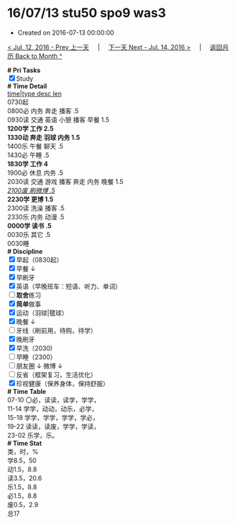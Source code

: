 # 16/07/13 stu50 spo9 was3

- Created on 2016-07-13 00:00:00

[< Jul. 12, 2016 - Prev 上一天](/lifelogs/2016/07/d12.md) &nbsp; &nbsp; | &nbsp; &nbsp; [下一天 Next - Jul. 14, 2016 >](/lifelogs/2016/07/d14.md) &nbsp; &nbsp; |  &nbsp; &nbsp; [返回月历 Back to Month ^](/lifelogs/2016/07/index.md)
<br/><div><b># Pri Tasks</b></div><div><input checked="true" type="checkbox"/>Study</div><div><b># Time Detail</b></div><div><u>time|type desc len</u></div><div>0730起</div><div>0800必 内务 奔走 播客 .5</div><div>0930读 交通 英语 小憩 播客 早餐 1.5</div><div><b>1200学 工作 2.5</b></div><div><b>1330动 奔走 羽球 内务 1.5</b></div><div>1400乐 午餐 聊天 .5</div><div>1430必 午睡 .5</div><div><b>1830学 工作 4</b></div><div>1900必 休息 内务 .5</div><div>2030读 交通 游戏 播客 奔走 内务 晚餐 1.5</div><div><u><i>2100废 刷微博 .5</i></u></div><div><b>2230学 更博 1.5</b></div><div>2300读 洗澡 播客 .5</div><div>2330乐 内务 动漫 .5</div><div><b>0000学 读书 .5</b></div><div>0030乐 其它 .5</div><div>0030睡</div><div><b># Discipline</b></div><div><input checked="true" type="checkbox"/>早起（0830起）</div><div><input checked="true" type="checkbox"/>早餐 ↓</div><div><input checked="true" type="checkbox"/>早刷牙</div><div><input checked="true" type="checkbox"/>英语（早晚班车：短语、听力、单词）</div><div><input type="checkbox"/><b>取舍</b>练习</div><div><input checked="true" type="checkbox"/><b>简单</b>做事</div><div><input checked="true" type="checkbox"/>运动（羽球|毽球）</div><div><input checked="true" type="checkbox"/>晚餐 ↓</div><div><input type="checkbox"/>牙线（刷前用，待购，待学）</div><div><input checked="true" type="checkbox"/>晚刷牙</div><div><input checked="true" type="checkbox"/>早洗（2030)</div><div><input type="checkbox"/>早睡（2300）</div><div><input type="checkbox"/>朋友圈 ↓ 微博 ↓</div><div><input type="checkbox"/>反省（框架复习，生活优化）</div><div><input checked="true" type="checkbox"/>珍视健康（保养身体，保持舒服）</div><div><b># Time Table</b></div><div>07-10 〇必，读读，读学，学学，</div><div>11-14 学学，动动，动乐，必学，</div><div>15-18 学学，学学，学学，学必，</div><div>19-22 读读，读废，学学，学读，</div><div>23-02 乐学，乐。</div><div><b># Time Stat</b></div><div>类，时，%</div><div>学8.5，50</div><div>动1.5，8.8</div><div>读3.5，20.6</div><div>乐1.5，8.8</div><div>必1.5，8.8</div><div>废0.5，2.9</div><div>总17</div>
